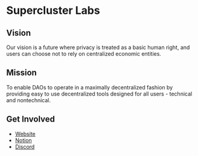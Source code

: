 # Supercluster Labs

## Vision
Our vision is a future where privacy is treated as a basic human right, and users can choose not to rely on centralized economic entities.

## Mission
To enable DAOs to operate in a maximally decentralized fashion by providing easy to use decentralized tools designed for all users - technical and nontechnical.

## Get Involved
* [Website](https://www.supercluster.dev)
* [Notion](https://buttered-ketch-b1b.notion.site/Supercluster-Labs-93c641213bd742dc9687e70c5d36e1bd)
* [Discord](https://discord.gg/Q4bKAbWj)

